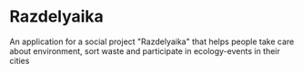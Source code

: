 # Razdelyaika
An application for a social project "Razdelyaika" that helps people take care about environment, sort waste and participate in ecology-events in their cities
